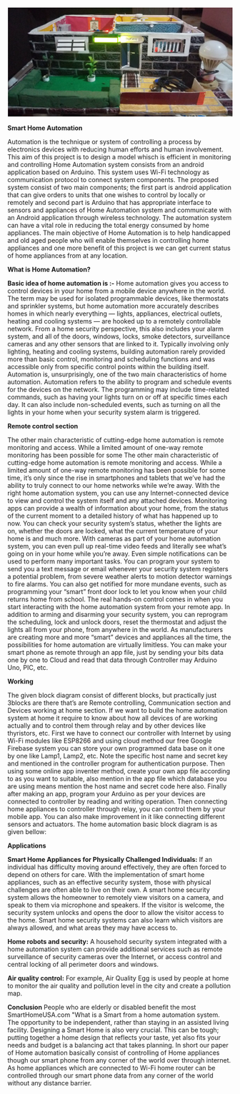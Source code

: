 ![MasterHead](https://github.com/vedangjadhav88/Home-automation/blob/main/Photos/Actual_System.png)

**Smart Home Automation**

Automation is the technique or system of controlling a process by electronics devices with reducing human efforts and human involvement. This aim of this project is to design a model whisch is efficient in  monitoring and controlling Home Automation system consists from an android application based on Arduino. This system uses Wi-Fi technology as communication protocol to connect system components. The proposed system consist of two main components; the first part is android application that can give orders to units that one wishes to control by locally or remotely and second part is Arduino that has appropriate interface to sensors and appliances of Home Automation system and communicate with an Android application through wireless technology. The automation system can have a vital role in reducing the total energy consumed by home appliances. The main objective of Home Automation is to help handicapped and old aged people who will enable themselves in controlling home appliances and one more benefit of this project is we can get current status of home appliances from at any location.

**What is Home Automation?**

**Basic idea of home automation is :-**
Home automation gives you access to control devices in your home from a mobile device anywhere in the world. The term may be used for isolated programmable devices, like thermostats
and sprinkler systems, but home automation more accurately describes homes in which nearly everything — lights, appliances, electrical outlets, heating and cooling systems — are hooked up to a remotely controllable network. From a home security perspective, this also includes your alarm system, and all of the doors, windows, locks, smoke detectors, surveillance cameras and any other sensors that are linked to it. Typically involving only lighting, heating and cooling systems, building automation rarely provided more than basic control, monitoring and scheduling functions and was accessible only from specific control points within the building itself. Automation is, unsurprisingly, one of the two main characteristics of home automation. Automation refers to the ability to program and schedule events for the devices on the network. The programming may include time-related commands, such as having your lights turn on or off at specific times each day. It can also include non-scheduled events, such as turning on all the lights in your home when your security system alarm is triggered.

**Remote control section**

The other main characteristic of cutting-edge home automation is remote monitoring and access. While a limited amount of one-way remote monitoring has been possible for some The other main characteristic of cutting-edge home automation is remote monitoring and access. While a limited amount of one-way remote monitoring has been possible for some time, it’s only since the rise in smartphones and tablets that we’ve had the ability to truly connect to our home networks while we’re away. With the right home automation system, you can use any Internet-connected device to view and control the system itself and any attached devices. Monitoring apps can provide a wealth of information about your home, from the status of the current moment to a detailed history of what has happened up to now. You can check your security system’s status, whether the lights are on, whether the doors are locked, what the current temperature of your home is and much more. With cameras as part of your home automation system, you can even pull up real-time video feeds and literally see what’s going on in your home while you’re away.
Even simple notifications can be used to perform many important tasks. You can program your system to send you a text message or email whenever your security system registers a potential problem, from severe weather alerts to motion detector warnings to fire alarms. You can also get notified for more mundane events, such as programming your “smart” front door lock to let you know when your child returns home from school. The real hands-on control comes in when you start interacting with the home automation system from your remote app. In addition to arming and disarming your security system, you can reprogram the scheduling, lock and unlock doors, reset the thermostat and adjust the lights all from your phone, from anywhere in the world. As manufacturers are creating more and more “smart” devices and appliances all the time, the possibilities for home automation are virtually limitless. You can make your smart phone as remote through an app file, just by sending your bits data one by one to Cloud and read that data through Controller may Arduino Uno, PIC, etc.

**Working**

The given block diagram consist of different blocks, but practically just 3blocks are there that’s are Remote controlling, Communication section and Devices working at home section.
If we want to build the home automation system at home it require to know about how all devices of are working actually and to control them through relay and by other devices like thyristors, etc. First we have to connect our controller with Internet by using Wi-Fi modules like ESP8266 and using cloud method our free Google Firebase system you can store your own programmed data base on it one by one like Lamp1, Lamp2, etc. Note the specific host name and secret key and mentioned in the controller program for authentication purpose. Then using some online app inventer method, create your own app file according to as you want to suitable, also mention in the app file which database you are using means mention the host name and secret code here also.
Finally after making an app, program your Arduino as per your devices are connected to controller by reading and writing operation. Then connecting home appliances to controller through relay, you can control them by your mobile app. You can also make improvement in it like connecting different sensors and actuators. The home automation basic block diagram is as given bellow:

**Applications**

**Smart Home Appliances for Physically Challenged Individuals:**
If an individual has difficulty moving around effectively, they are often forced to depend on others for care. With the implementation of smart home appliances, such as an effective security system, those with physical challenges are often able to live on their own. A smart home security system allows the homeowner to remotely view visitors on a camera, and
speak to them via microphone and speakers. If the visitor is welcome, the security system unlocks and opens the door to allow the visitor access to the home. Smart home security systems can also learn which visitors are always allowed, and what areas they may have access to.

**Home robots and security:**
A household security system integrated with a home automation system can provide additional services such as remote surveillance of security cameras over the Internet, or access control and central locking of all perimeter doors and windows.

**Air quality control:**
For example, Air Quality Egg is used by people at home to monitor the air quality and pollution level in the city and create a pollution map.

**Conclusion**
People who are elderly or disabled benefit the most SmartHomeUSA.com "What is a Smart from a home automation system.
The opportunity to be independent, rather than staying in an assisted living facility. Designing a Smart Home is also very crucial. This can be tough; putting together a home design that reflects your taste, yet also fits your needs and budget is a balancing act that takes planning. In short our paper of Home automation basically consist of controlling of Home appliances though our smart phone from any corner of the world over through internet. As home appliances which are connected to Wi-Fi home router can be controlled through our smart phone data from any corner of the world without any distance barrier.
